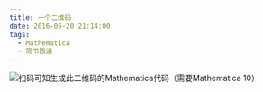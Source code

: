 ```yaml
---
title: 一个二维码
date: 2016-05-20 21:14:00
tags:
  - Mathematica
  - 简书搬运
---
```


![扫码可知生成此二维码的Mathematica代码（需要Mathematica 10）](http://upload-images.jianshu.io/upload_images/1770625-cc58a318bb296d7e.png?imageMogr2/auto-orient/strip%7CimageView2/2/w/1240)
